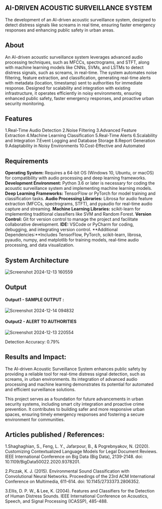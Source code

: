 ## AI-DRIVEN ACOUSTIC SURVEILLANCE SYSTEM 
The development of an AI-driven acoustic surveillance system, designed to detect distress signals like screams in real time, ensuring faster emergency responses and enhancing public safety in urban areas.
## About
An AI-driven acoustic surveillance system leverages advanced audio processing techniques, such as MFCCs, spectrograms, and STFT, along with machine learning models like CNNs, SVMs, and LSTMs to detect distress signals, such as screams, in real-time. The system automates noise filtering, feature extraction, and classification, generating real-time alerts with metadata (location, timestamp) sent to authorities for immediate response. Designed for scalability and integration with existing infrastructure, it operates efficiently in noisy environments, ensuring enhanced public safety, faster emergency responses, and proactive urban security monitoring.

## Features
1.Real-Time Audio Detection
2.Noise Filtering
3.Advanced Feature Extraction
4.Machine Learning Classification
5.Real-Time Alerts
6.Scalability and Integration
7.Event Logging and Database Storage
8.Report Generation
9.Adaptability in Noisy Environments
10.Cost-Effective and Automated

## Requirements
**Operating System:** Requires a 64-bit OS (Windows 10, Ubuntu, or macOS) for compatibility with audio processing and deep learning frameworks.
**Development Environment:** Python 3.6 or later is necessary for coding the acoustic surveillance system and implementing machine learning models.
**Deep Learning Frameworks:** TensorFlow or PyTorch for model training and classification tasks.
**Audio Processing Libraries:** Librosa for audio feature extraction (MFCCs, spectrograms, STFT), and pyaudio for real-time audio capture and streaming.
**Machine Learning Libraries:** scikit-learn for implementing traditional classifiers like SVM and Random Forest.
**Version Control:** Git for version control to manage the project and facilitate collaborative development.
**IDE:** VSCode or PyCharm for coding, debugging, and integrating version control.
**Additional Dependencies:**Includes TensorFlow, PyTorch, scikit-learn, librosa, pyaudio, numpy, and matplotlib for training models, real-time audio processing, and data visualization.

## System Architecture

![Screenshot 2024-12-13 160559](https://github.com/user-attachments/assets/14d16df3-04aa-4f6d-aa38-ba454c3bd359)

## Output

#### Output1 - SAMPLE OUTPUT :

![Screenshot 2024-12-14 094832](https://github.com/user-attachments/assets/c0f5899b-c213-42fc-8413-5016e0f18ecf)

#### Output2 - ALERT TO AUTHORITIES

![Screenshot 2024-12-13 220554](https://github.com/user-attachments/assets/6be54a06-858e-4ff6-b658-e112b5e5a8e4)

Detection Accuracy: 0.79%

## Results and Impact:

The AI-driven Acoustic Surveillance System enhances public safety by providing a reliable tool for real-time distress signal detection, such as screams, in urban environments. Its integration of advanced audio processing and machine learning demonstrates its potential for automated and efficient surveillance solutions.

This project serves as a foundation for future advancements in urban security systems, including smart city integration and proactive crime prevention. It contributes to building safer and more responsive urban spaces, ensuring timely emergency responses and fostering a secure environment for communities.
## Articles published / References:
1.Shaghaghian, S., Feng, L. Y., Jafarpour, B., & Pogrebnyakov, N. (2020). Customizing Contextualized Language Models for Legal Document Reviews. IEEE International Conference on Big Data (Big Data), 2139-2148. doi: 10.1109/BigData50022.2020.9378201.

2.Piczak, K. J. (2015). Environmental Sound Classification with Convolutional Neural Networks. Proceedings of the 23rd ACM International Conference on Multimedia, 611-614. doi: 10.1145/2733373.2806352.

3.Ellis, D. P. W., & Lee, K. (2004). Features and Classifiers for the Detection of Human Distress Sounds. IEEE International Conference on Acoustics, Speech, and Signal Processing (ICASSP), 485-488.
